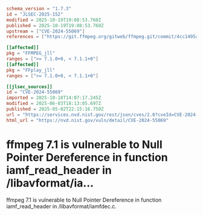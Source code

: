 ```toml
schema_version = "1.7.3"
id = "JLSEC-2025-152"
modified = 2025-10-19T19:08:53.760Z
published = 2025-10-19T19:08:53.760Z
upstream = ["CVE-2024-55069"]
references = ["https://git.ffmpeg.org/gitweb/ffmpeg.git/commit/4cc1495aca45445181a107a682c32cfe31459929", "https://trac.ffmpeg.org/ticket/11326"]

[[affected]]
pkg = "FFMPEG_jll"
ranges = [">= 7.1.0+0, < 7.1.1+0"]
[[affected]]
pkg = "FFplay_jll"
ranges = [">= 7.1.0+0, < 7.1.1+0"]

[[jlsec_sources]]
id = "CVE-2024-55069"
imported = 2025-10-18T14:07:17.245Z
modified = 2025-06-03T18:13:05.697Z
published = 2025-05-02T22:15:16.750Z
url = "https://services.nvd.nist.gov/rest/json/cves/2.0?cveId=CVE-2024-55069"
html_url = "https://nvd.nist.gov/vuln/detail/CVE-2024-55069"
```

# ffmpeg 7.1 is vulnerable to Null Pointer Dereference in function iamf_read_header in /libavformat/ia...

ffmpeg 7.1 is vulnerable to Null Pointer Dereference in function iamf_read_header in /libavformat/iamfdec.c.

